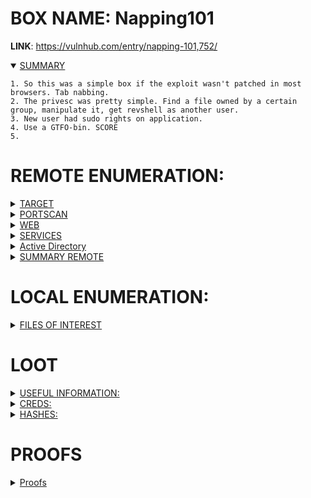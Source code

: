 # BOX NAME: Napping101
**LINK**: https://vulnhub.com/entry/napping-101,752/

<details open><summary><ins>SUMMARY</ins></summary>

```
1. So this was a simple box if the exploit wasn't patched in most browsers. Tab nabbing.
2. The privesc was pretty simple. Find a file owned by a certain group, manipulate it, get revshell as another user.
3. New user had sudo rights on application. 
4. Use a GTFO-bin. SCORE
5.

```
</details>

# REMOTE ENUMERATION:

<details><summary><ins>TARGET</ins></summary>

```
[+] IP:		10.77.0.157
[+] URL:	http://10.77.0.157
```
</details>
<details><summary><ins>PORTSCAN</ins></summary>

```
└─$ jml-scanner -u $IP 

+-+-+-+-+-+-+-+-+-+-+-+-+-+-+-+
|J|M|L|-|P|O|R|T|S|C|A|N|N|E|R|
+-+-+-+-+-+-+-+-+-+-+-+-+-+-+-+

[+] Port 22 is open.
[+] Port 80 is open.

[+] A total of 2 found ports open 
```

```
└─$ sudo nmap -sS -sV $IP -oN nmap-napping.log
[sudo] password for jml: 
Starting Nmap 7.94 ( https://nmap.org ) at 2023-09-15 20:16 CEST
Nmap scan report for 10.77.0.157
Host is up (0.0015s latency).
Not shown: 998 closed tcp ports (reset)
PORT   STATE SERVICE VERSION
22/tcp open  ssh     OpenSSH 8.2p1 Ubuntu 4ubuntu0.3 (Ubuntu Linux; protocol 2.0)
80/tcp open  http    Apache httpd 2.4.41 ((Ubuntu))
MAC Address: 08:00:27:49:EE:4D (Oracle VirtualBox virtual NIC)
Service Info: OS: Linux; CPE: cpe:/o:linux:linux_kernel

Service detection performed. Please report any incorrect results at https://nmap.org/submit/ .
Nmap done: 1 IP address (1 host up) scanned in 6.45 seconds
```
</details>
<details><summary><ins>WEB</ins></summary>

whatweb-scan
```
└─$ whatweb -a3 -v $URL | tee whatweb-napping.log
WhatWeb report for http://10.77.0.157
Status    : 200 OK
Title     : Login
IP        : 10.77.0.157
Country   : RESERVED, ZZ
                                                                                                                                                                                                                                                                                                                          
Summary   : Apache[2.4.41], Bootstrap[4.5.2], Cookies[PHPSESSID], HTML5, HTTPServer[Ubuntu Linux][Apache/2.4.41 (Ubuntu)], PasswordField[password]

Detected Plugins:
[ Apache ]
        The Apache HTTP Server Project is an effort to develop and
        maintain an open-source HTTP server for modern operating
        systems including UNIX and Windows NT. The goal of this
        project is to provide a secure, efficient and extensible
        server that provides HTTP services in sync with the current
        HTTP standards.
                                                                                                                                                                                                                                                                                                                                                                                                                                                                                        
        Version      : 2.4.41 (from HTTP Server Header)
        Google Dorks: (3)
        Website     : http://httpd.apache.org/
[ Bootstrap ]
        Bootstrap is an open source toolkit for developing with 
        HTML, CSS, and JS. 
        Version      : 4.5.2
        Website     : https://getbootstrap.com/
[ Cookies ]
        Display the names of cookies in the HTTP headers. The 
        values are not returned to save on space. 
        String       : PHPSESSID
[ HTML5 ]
        HTML version 5, detected by the doctype declaration 
[ HTTPServer ]
        HTTP server header string. This plugin also attempts to 
        identify the operating system from the server header. 
        OS           : Ubuntu Linux
        String       : Apache/2.4.41 (Ubuntu) (from server string)
[ PasswordField ]
        find password fields 
        String       : password (from field name)
HTTP Headers:
        HTTP/1.1 200 OK
        Date: Fri, 15 Sep 2023 18:18:01 GMT
        Server: Apache/2.4.41 (Ubuntu)
        Set-Cookie: PHPSESSID=qas7h49o69alhu6sj14lnrn5h3; path=/
        Expires: Thu, 19 Nov 1981 08:52:00 GMT
        Cache-Control: no-store, no-cache, must-revalidate
        Pragma: no-cache
        Vary: Accept-Encoding
        Content-Encoding: gzip
        Content-Length: 536
        Connection: close
        Content-Type: text/html; charset=UTF-8
```

nikto-scan
```
└─$ nikto -h $URL | tee nikto-napping.log
- Nikto v2.5.0
---------------------------------------------------------------------------
+ Target IP:          10.77.0.157
+ Target Hostname:    10.77.0.157
+ Target Port:        80
+ Start Time:         2023-09-15 20:26:24 (GMT2)
---------------------------------------------------------------------------
+ Server: Apache/2.4.41 (Ubuntu)
+ /: The anti-clickjacking X-Frame-Options header is not present. See: https://developer.mozilla.org/en-US/docs/Web/HTTP/Headers/X-Frame-Options
+ /: The X-Content-Type-Options header is not set. This could allow the user agent to render the content of the site in a different fashion to the MIME type. See: https://www.netsparker.com/web-vulnerability-scanner/vulnerabilities/
+ /: Cookie PHPSESSID created without the httponly flag. See: https://developer.mozilla.org/en-US/docs/Web/HTTP/Cookies
+ No CGI Directories found (use '-C all' to force check all possible dirs)
+ Apache/2.4.41 appears to be outdated (current is at least Apache/2.4.54). Apache 2.2.34 is the EOL for the 2.x branch.
+ /: Web Server returns a valid response with junk HTTP methods which may cause false positives.
+ /config.php: PHP Config file may contain database IDs and passwords.
+ 8102 requests: 0 error(s) and 6 item(s) reported on remote host
+ End Time:           2023-09-15 20:26:49 (GMT2) (25 seconds)
---------------------------------------------------------------------------
+ 1 host(s) tested

```

fuzzing
```

```
other
```

```

</details>

<details><summary><ins>SERVICES</ins></summary>

FTP
```

```

SSH
```

```

SNMP
```

```

DNS
```

```

MAILSERVICES (POP, IMAP, SMTP)
```

```

LDAP
```

```

</details>

<details><summary><ins>Active Directory</ins></summary>

Active Directory
```

```
</details>

<details><summary><ins>SUMMARY REMOTE</ins></summary>

```
1.
2.
3.
```
</details>

# LOCAL ENUMERATION:

<details><summary><ins>FILES OF INTEREST</ins></summary>

**FILES**:
```

```

**SUID's**:

```

```
**SGID's**:

```

```
**OTHERS**:

```

```
</details>


# LOOT

<details><summary><ins>USEFUL INFORMATION:</ins></summary>

**Kernel Info:**
*file /bin/bash ; echo -e " \\n" && lsb_release -a ; echo -e "\\n" && uname -a*
```

```
</details>

<details><summary><ins>CREDS:</ins></summary>

```
[username:password]

daniel:C@ughtm3napping123
```
</details>

<details><summary><ins>HASHES:</ins></summary>

```

```
</details>

# PROOFS

<details><summary><ins>Proofs</ins></summary>

Final payload:
```
user.txt

adrian@napping:~$ cat user.txt
You are nearly there!
```

```
adrian@napping:~$ sudo -l
Matching Defaults entries for adrian on napping:
    env_reset, mail_badpass,
    secure_path=/usr/local/sbin\:/usr/local/bin\:/usr/sbin\:/usr/bin\:/sbin\:/bin\:/snap/bin

User adrian may run the following commands on napping:
    (root) NOPASSWD: /usr/bin/vim

# vim
:!bash

```

```
root@napping:~# cat root.txt 
Admins just can't stay awake tsk tsk tsk
```

</details>
